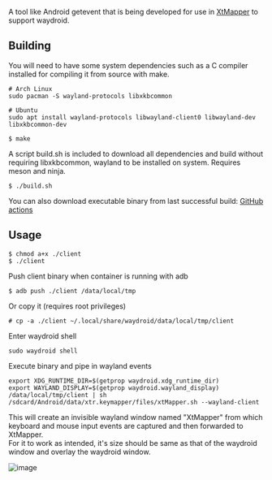 A tool like Android getevent that is being developed for use in [XtMapper](https://github.com/Xtr126/XtMapper) to support waydroid.
## Building 
You will need to have some system dependencies such as a C compiler installed for compiling it from source with make.  

    # Arch Linux
    sudo pacman -S wayland-protocols libxkbcommon
    
    # Ubuntu
    sudo apt install wayland-protocols libwayland-client0 libwayland-dev libxkbcommon-dev

    $ make

A script build.sh is included to download all dependencies and build without requiring libxkbcommon, wayland to be installed on system. Requires meson and ninja. 

    $ ./build.sh
You can also download executable binary from last successful build: [GitHub actions](https://github.com/Xtr126/wayland-getevent/actions)

## Usage

    $ chmod a+x ./client
    $ ./client
Push client binary when container is running with adb

    $ adb push ./client /data/local/tmp
Or copy it (requires root privileges)

    # cp -a ./client ~/.local/share/waydroid/data/local/tmp/client
Enter waydroid shell 

    sudo waydroid shell
Execute binary and pipe in wayland events

    export XDG_RUNTIME_DIR=$(getprop waydroid.xdg_runtime_dir) 
    export WAYLAND_DISPLAY=$(getprop waydroid.wayland_display) 
    /data/local/tmp/client | sh /sdcard/Android/data/xtr.keymapper/files/xtMapper.sh --wayland-client
This will create an invisible wayland window named "XtMapper" from which keyboard and mouse input events are captured and then forwarded to XtMapper.  
For it to work as intended, it's size should be same as that of the waydroid window and overlay the waydroid window.  

![image](https://github.com/Xtr126/wayland-getevent/assets/80520774/bd0d3df7-eb92-4816-8c67-506175709f23)
